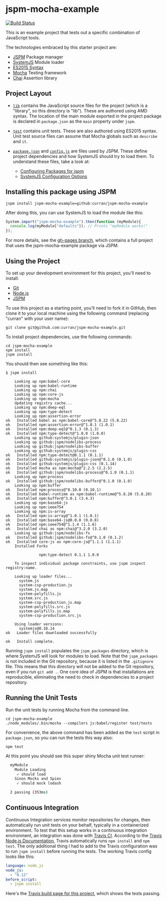 # jspm-mocha-example

[![Build Status](https://travis-ci.org/curran/jspm-mocha-example.svg)](https://travis-ci.org/curran/jspm-mocha-example)

This is an example project that tests out a specific combination of JavaScript tools.

The technologies embraced by this starter project are:

 * [JSPM](http://jspm.io/) Package manager
 * [SystemJS](https://github.com/systemjs/systemjs) Module loader
 * [ES2015 Syntax](http://babeljs.io/docs/learn-es2015/)
 * [Mocha](http://mochajs.org/) Testing framework
 * [Chai](http://chaijs.com/) Assertion library

## Project Layout

 * [`lib`](./lib) contains the JavaScript source files for the project (which is a "library", so this directory is "lib"). These are authored using AMD syntax. The location of the main module exported in the project package is declared in `package.json` as the `main` property under `jspm`.

 * [`test`](./test) contains unit tests. These are also authored using ES2015 syntax. Unit test source files can assume that Mocha globals such as `describe` and `it`.

 * [`package.json`](./package.json) and [`config.js`](./config.js) are files used by JSPM. These define project dependencies and how SystemJS should try to load them. To understand these files, take a look at:

   * [Configuring Packages for jspm](https://github.com/jspm/registry/wiki/Configuring-Packages-for-jspm)
   * [SystemJS Configuration Options](https://github.com/systemjs/systemjs/wiki/Configuration-Options)

## Installing this package using JSPM

```
jspm install jspm-mocha-example=github:curran/jspm-mocha-example
```

After doing this, you can use SystemJS to load the module like this:

```javascript
System.import("jspm-mocha-example").then(function (myModule){
  console.log(myModule["defaults"]); // Prints "myModule works!"
});
```

For more details, see the [gh-pages branch](https://github.com/curran/jspm-mocha-example/tree/gh-pages), which contains a full project that uses the jspm-mocha-example package via JSPM.

## Using the Project

To set up your development environment for this project, you'll need to install:

 * [Git](http://git-scm.com/)
 * [Node.js](https://nodejs.org/)
 * [JSPM](https://github.com/jspm/jspm-cli/wiki/Getting-Started)

To use this project as a starting point, you'll need to fork it in GitHub, then clone it to your local machine using the following command (replacing "curran" with your user name):

`git clone git@github.com:curran/jspm-mocha-example.git`

To install project dependencies, use the following commands:

```
cd jspm-mocha-example
npm install
jspm install
```

You should then see something like this:

```
$ jspm install

    Looking up npm:babel-core
    Looking up npm:babel-runtime
    Looking up npm:chai
    Looking up npm:core-js
    Looking up npm:mocha
    Updating registry cache...
    Looking up npm:deep-eql
    Looking up npm:type-detect
    Looking up npm:assertion-error
ok   Installed babel as npm:babel-core@^5.8.22 (5.8.22)
ok   Installed npm:assertion-error@^1.0.1 (1.0.1)
ok   Installed npm:deep-eql@^0.1.3 (0.1.3)
ok   Installed npm:type-detect@^1.0.0 (1.0.0)
    Looking up github:systemjs/plugin-json
    Looking up github:jspm/nodelibs-process
    Looking up github:jspm/nodelibs-buffer
    Looking up github:systemjs/plugin-css
ok   Installed npm:type-detect@0.1.1 (0.1.1)
ok   Installed github:systemjs/plugin-json@^0.1.0 (0.1.0)
ok   Installed github:systemjs/plugin-css (0.1.14)
ok   Installed mocha as npm:mocha@^2.2.5 (2.2.5)
ok   Installed github:jspm/nodelibs-process@^0.1.0 (0.1.1)
    Looking up npm:process
ok   Installed github:jspm/nodelibs-buffer@^0.1.0 (0.1.0)
    Looking up npm:buffer
ok   Installed npm:process@^0.10.0 (0.10.1)
ok   Installed babel-runtime as npm:babel-runtime@^5.8.20 (5.8.20)
ok   Installed npm:buffer@^3.0.1 (3.4.3)
    Looking up npm:base64-js
    Looking up npm:ieee754
    Looking up npm:is-array
ok   Installed npm:is-array@^1.0.1 (1.0.1)
ok   Installed npm:base64-js@0.0.8 (0.0.8)
ok   Installed npm:ieee754@^1.1.4 (1.1.6)
ok   Installed chai as npm:chai@^3.2.0 (3.2.0)
    Looking up github:jspm/nodelibs-fs
ok   Installed github:jspm/nodelibs-fs@^0.1.0 (0.1.2)
ok   Installed core-js as npm:core-js@^1.1.1 (1.1.1)
    Installed Forks

               npm:type-detect 0.1.1 1.0.0

    To inspect individual package constraints, use jspm inspect registry:name.

    Looking up loader files...
      system.js
      system-csp-production.js
      system.js.map
      system-polyfills.js
      system.src.js
      system-csp-production.js.map
      system-polyfills.src.js
      system-polyfills.js.map
      system-csp-production.src.js

    Using loader versions:
      systemjs@0.18.14
ok   Loader files downloaded successfully

ok   Install complete.
```

Running `jspm install` populates the `jspm_packages` directory, which is where SystemJS will look for modules to load. Note that the `jspm_packages` is not included in the Git repository, because it is listed in the `.gitignore` file. This means that this directory will not be added to the Git repository, even if you run `git add .`. One core idea of JSPM is that installations are reproducible, eliminating the need to check in dependencies to a project repository.

## Running the Unit Tests

Run the unit tests by running Mocha from the command line.

```
cd jspm-mocha-example
./node_modules/.bin/mocha --compilers js:babel/register test/tests
```

For convenience, the above command has been added as the `test` script in `package.json`, so you can run the tests this way also:

```
npm test
```

At this point you should see this super shiny Mocha unit test runner:

```sh
  myModule
    Module Loading
     ✓ should load
    Sinon Mocks and Spies
     ✓ should mock lodash

  2 passing (353ms)
```

## Continuous Integration

Continuous Integration services monitor repositories for changes, then automatically run unit tests on your behalf, typically in a containerized environment. To test that this setup works in a continuous integration environment, an integration was done with [Travis CI](https://travis-ci.org/). According to the [Travis Node.js Documentation](http://docs.travis-ci.com/user/languages/javascript-with-nodejs/), Travis automatically runs `npm install` and `npm test`. The only additional thing I had to add to the Travis configuration was to run `jspm install` before running the tests. The working Travis config looks like this:

```yml
language: node_js
node_js:
  - "0.12"
before_script:
  - jspm install
```

Here's the [Travis build page for this project](https://travis-ci.org/curran/jspm-mocha-example), which shows the tests passing.
